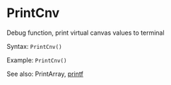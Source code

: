 # PrintCnv

Debug function, print virtual canvas values to terminal

Syntax: `PrintCnv()`

Example: `PrintCnv()`

See also: PrintArray, [printf](/api-native-functions/printf.md)


